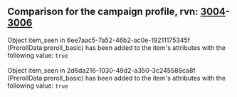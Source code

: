 ## Comparison for the campaign profile, rvn: [3004](https://github.com/PRO100KatYT/FortniteProfileRevisions/tree/main/profiles/campaign/3004%20campaign.json)-[3006](https://github.com/PRO100KatYT/FortniteProfileRevisions/tree/main/profiles/campaign/3006%20campaign.json)

Object item_seen in 6ee7aac5-7a52-46b2-ac0e-19211175345f (PrerollData:preroll_basic) has been added to the item's attributes with the following value: `true`
<br><br>
Object item_seen in 2d6da216-1030-49d2-a350-3c245588ca8f (PrerollData:preroll_basic) has been added to the item's attributes with the following value: `true`
<br><br>
